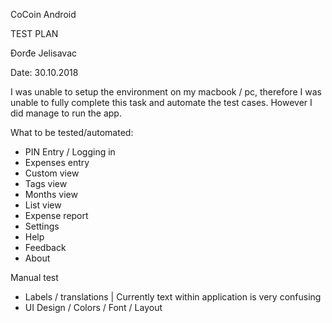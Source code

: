 CoCoin Android

TEST PLAN

Đorđe Jelisavac

Date:  30.10.2018


I was unable to setup the environment on my macbook / pc, therefore I was unable to fully complete this task and automate the test cases. However I did manage to run the app. 

What to be tested/automated:

- PIN Entry / Logging in
- Expenses entry
- Custom view
- Tags view
- Months view
- List view
- Expense report
- Settings
- Help
- Feedback
- About

Manual test

- Labels / translations | Currently text within application is very confusing 
- UI Design / Colors / Font / Layout